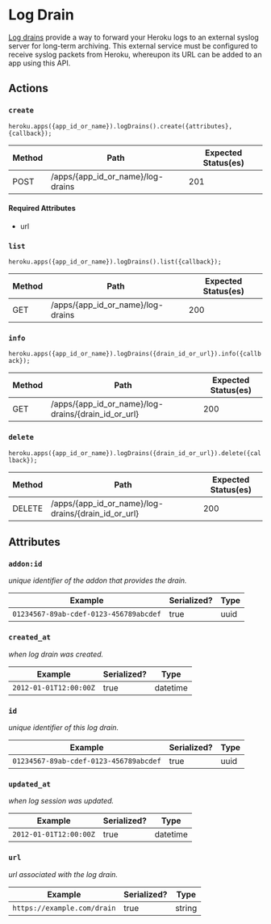 # Log Drain

[Log drains](https://devcenter.heroku.com/articles/logging#syslog-drains) provide a way to forward your Heroku logs to an external syslog server for long-term archiving. This external service must be configured to receive syslog packets from Heroku, whereupon its URL can be added to an app using this API.

## Actions

### `create`

`heroku.apps({app_id_or_name}).logDrains().create({attributes}, {callback});`

Method | Path | Expected Status(es)
--- | --- | ---
POST | /apps/{app_id_or_name}/log-drains | 201


#### Required Attributes

- url

### `list`

`heroku.apps({app_id_or_name}).logDrains().list({callback});`

Method | Path | Expected Status(es)
--- | --- | ---
GET | /apps/{app_id_or_name}/log-drains | 200

### `info`

`heroku.apps({app_id_or_name}).logDrains({drain_id_or_url}).info({callback});`

Method | Path | Expected Status(es)
--- | --- | ---
GET | /apps/{app_id_or_name}/log-drains/{drain_id_or_url} | 200

### `delete`

`heroku.apps({app_id_or_name}).logDrains({drain_id_or_url}).delete({callback});`

Method | Path | Expected Status(es)
--- | --- | ---
DELETE | /apps/{app_id_or_name}/log-drains/{drain_id_or_url} | 200

## Attributes

### `addon:id`

*unique identifier of the addon that provides the drain.*

Example | Serialized? | Type
--- | --- | ---
`01234567-89ab-cdef-0123-456789abcdef` | true | uuid

### `created_at`

*when log drain was created.*

Example | Serialized? | Type
--- | --- | ---
`2012-01-01T12:00:00Z` | true | datetime

### `id`

*unique identifier of this log drain.*

Example | Serialized? | Type
--- | --- | ---
`01234567-89ab-cdef-0123-456789abcdef` | true | uuid

### `updated_at`

*when log session was updated.*

Example | Serialized? | Type
--- | --- | ---
`2012-01-01T12:00:00Z` | true | datetime

### `url`

*url associated with the log drain.*

Example | Serialized? | Type
--- | --- | ---
`https://example.com/drain` | true | string

